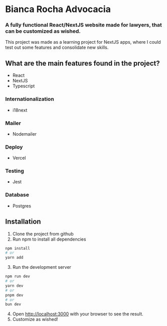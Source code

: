 # Bianca Rocha Advocacia

### A fully functional React/NextJS website made for lawyers, that can be customized as wished.

This project was made as a learning project for NextJS apps, where I could test out some features and consolidate new skills.

## What are the main features found in the project?

- React
- NextJS
- Typescript

### Internationalization

- i18next

### Mailer

- Nodemailer

### Deploy

- Vercel

### Testing

- Jest

### Database

- Postgres

## Installation

1. Clone the project from github
2. Run npm to install all dependencies

```bash
npm install
# or
yarn add
```

3. Run the development server

```bash
npm run dev
# or
yarn dev
# or
pnpm dev
# or
bun dev
```

4. Open [http://localhost:3000](http://localhost:3000) with your browser to see the result.
5. Customize as wished!
